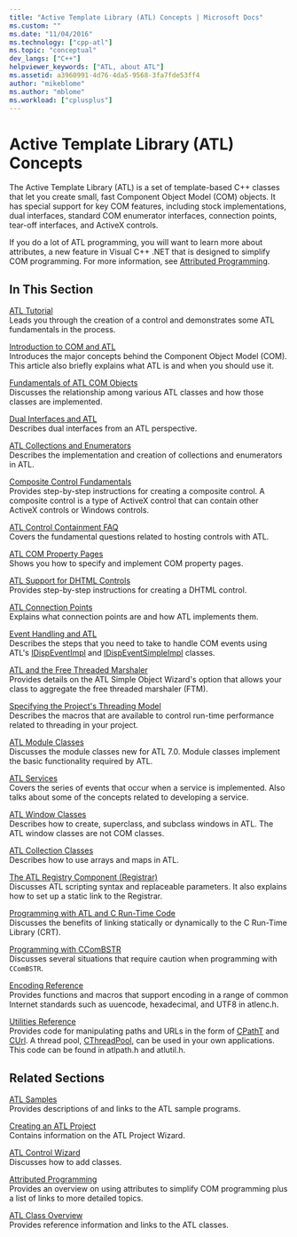 ```yaml
---
title: "Active Template Library (ATL) Concepts | Microsoft Docs"
ms.custom: ""
ms.date: "11/04/2016"
ms.technology: ["cpp-atl"]
ms.topic: "conceptual"
dev_langs: ["C++"]
helpviewer_keywords: ["ATL, about ATL"]
ms.assetid: a3960991-4d76-4da5-9568-3fa7fde53ff4
author: "mikeblome"
ms.author: "mblome"
ms.workload: ["cplusplus"]
---
```

# Active Template Library (ATL) Concepts

The Active Template Library (ATL) is a set of template-based C++ classes that let you create small, fast Component Object Model (COM) objects. It has special support for key COM features, including stock implementations, dual interfaces, standard COM enumerator interfaces, connection points, tear-off interfaces, and ActiveX controls.

If you do a lot of ATL programming, you will want to learn more about attributes, a new feature in Visual C++ .NET that is designed to simplify COM programming. For more information, see [Attributed Programming](../windows/attributed-programming-concepts.md).

## In This Section

[ATL Tutorial](../atl/active-template-library-atl-tutorial.md)  
Leads you through the creation of a control and demonstrates some ATL fundamentals in the process.

[Introduction to COM and ATL](../atl/introduction-to-com-and-atl.md)  
Introduces the major concepts behind the Component Object Model (COM). This article also briefly explains what ATL is and when you should use it.

[Fundamentals of ATL COM Objects](../atl/fundamentals-of-atl-com-objects.md)  
Discusses the relationship among various ATL classes and how those classes are implemented.

[Dual Interfaces and ATL](../atl/dual-interfaces-and-atl.md)  
Describes dual interfaces from an ATL perspective.

[ATL Collections and Enumerators](../atl/atl-collections-and-enumerators.md)  
Describes the implementation and creation of collections and enumerators in ATL.

[Composite Control Fundamentals](../atl/atl-composite-control-fundamentals.md)  
Provides step-by-step instructions for creating a composite control. A composite control is a type of ActiveX control that can contain other ActiveX controls or Windows controls.

[ATL Control Containment FAQ](../atl/atl-control-containment-faq.md)  
Covers the fundamental questions related to hosting controls with ATL.

[ATL COM Property Pages](../atl/atl-com-property-pages.md)  
Shows you how to specify and implement COM property pages.

[ATL Support for DHTML Controls](../atl/atl-support-for-dhtml-controls.md)  
Provides step-by-step instructions for creating a DHTML control.

[ATL Connection Points](../atl/atl-connection-points.md)  
Explains what connection points are and how ATL implements them.

[Event Handling and ATL](../atl/event-handling-and-atl.md)  
Describes the steps that you need to take to handle COM events using ATL's [IDispEventImpl](../atl/reference/idispeventimpl-class.md) and [IDispEventSimpleImpl](../atl/reference/idispeventsimpleimpl-class.md) classes.

[ATL and the Free Threaded Marshaler](../atl/atl-and-the-free-threaded-marshaler.md)  
Provides details on the ATL Simple Object Wizard's option that allows your class to aggregate the free threaded marshaler (FTM).

[Specifying the Project's Threading Model](../atl/specifying-the-threading-model-for-a-project-atl.md)  
Describes the macros that are available to control run-time performance related to threading in your project.

[ATL Module Classes](../atl/atl-module-classes.md)  
Discusses the module classes new for ATL 7.0. Module classes implement the basic functionality required by ATL.

[ATL Services](../atl/atl-services.md)  
Covers the series of events that occur when a service is implemented. Also talks about some of the concepts related to developing a service.

[ATL Window Classes](../atl/atl-window-classes.md)  
Describes how to create, superclass, and subclass windows in ATL. The ATL window classes are not COM classes.

[ATL Collection Classes](../atl/atl-collection-classes.md)  
Describes how to use arrays and maps in ATL.

[The ATL Registry Component (Registrar)](../atl/atl-registry-component-registrar.md)  
Discusses ATL scripting syntax and replaceable parameters. It also explains how to set up a static link to the Registrar.

[Programming with ATL and C Run-Time Code](../atl/programming-with-atl-and-c-run-time-code.md)  
Discusses the benefits of linking statically or dynamically to the C Run-Time Library (CRT).

[Programming with CComBSTR](../atl/programming-with-ccombstr-atl.md)  
Discusses several situations that require caution when programming with `CComBSTR`.

[Encoding Reference](../atl/atl-encoding-reference.md)  
Provides functions and macros that support encoding in a range of common Internet standards such as uuencode, hexadecimal, and UTF8 in atlenc.h.

[Utilities Reference](../atl/atl-utilities-reference.md)  
Provides code for manipulating paths and URLs in the form of [CPathT](../atl/reference/cpatht-class.md) and [CUrl](../atl/reference/curl-class.md). A thread pool, [CThreadPool](../atl/reference/cthreadpool-class.md), can be used in your own applications. This code can be found in atlpath.h and atlutil.h.

## Related Sections

[ATL Samples](../visual-cpp-samples.md)  
Provides descriptions of and links to the ATL sample programs.

[Creating an ATL Project](../atl/reference/creating-an-atl-project.md)  
Contains information on the ATL Project Wizard.

[ATL Control Wizard](../atl/reference/atl-control-wizard.md)  
Discusses how to add classes.

[Attributed Programming](../windows/attributed-programming-concepts.md)  
Provides an overview on using attributes to simplify COM programming plus a list of links to more detailed topics.

[ATL Class Overview](../atl/atl-class-overview.md)  
Provides reference information and links to the ATL classes.


